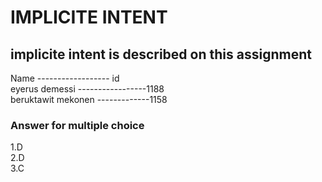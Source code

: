 # IMPLICITE INTENT<br>
## implicite intent is described on this assignment<br>
Name ------------------  id <br>
eyerus demessi   -----------------1188 <br>
beruktawit mekonen  -------------1158 <br>
### Answer for multiple choice <br>
1.D <br>
2.D <br>
3.C <br>
